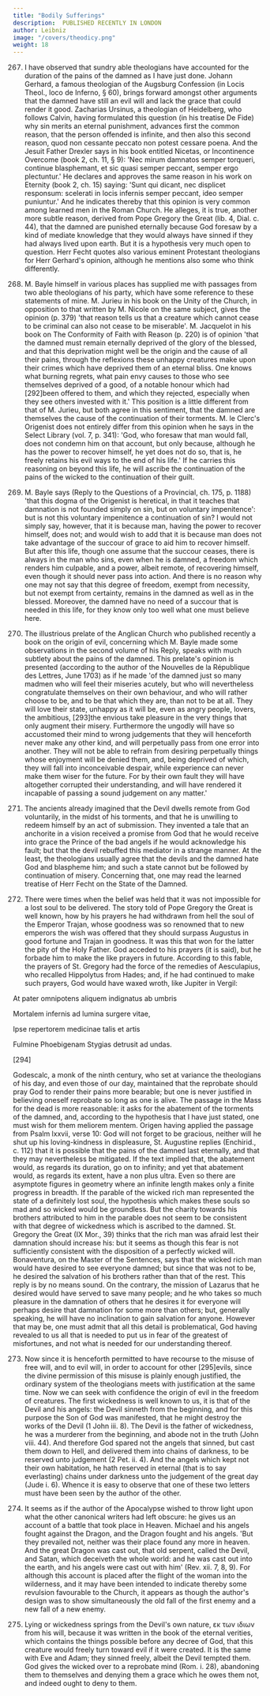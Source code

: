 ```yaml
---
title: "Bodily Sufferings"
description:  PUBLISHED RECENTLY IN LONDON
author: Leibniz
image: "/covers/theodicy.png"
weight: 18
---
```



267. I have observed that sundry able theologians have accounted for the duration of the pains of the damned as I have just done. Johann Gerhard, a famous theologian of the Augsburg Confession (in Locis Theol., loco de Inferno, § 60), brings forward amongst other arguments that the damned have still an evil will and lack the grace that could render it good. Zacharias Ursinus, a theologian of Heidelberg, who follows Calvin, having formulated this question (in his treatise De Fide) why sin merits an eternal punishment, advances first the common reason, that the person offended is infinite, and then also this second reason, quod non cessante peccato non potest cessare poena. And the Jesuit Father Drexler says in his book entitled Nicetas, or Incontinence Overcome (book 2, ch. 11, § 9): 'Nec mirum damnatos semper torqueri, continue blasphemant, et sic quasi semper peccant, semper ergo plectuntur.' He declares and approves the same reason in his work on Eternity (book 2, ch. 15) saying: 'Sunt qui dicant, nec displicet responsum: scelerati in locis infernis semper peccant, ideo semper puniuntur.' And he indicates thereby that this opinion is very common among learned men in the Roman Church. He alleges, it is true, another more subtle reason, derived from Pope Gregory the Great (lib. 4, Dial. c. 44), that the damned are punished eternally because God foresaw by a kind of mediate knowledge that they would always have sinned if they had always lived upon earth. But it is a hypothesis very much open to question. Herr Fecht quotes also various eminent Protestant theologians for Herr Gerhard's opinion, although he mentions also some who think differently.

268. M. Bayle himself in various places has supplied me with passages from two able theologians of his party, which have some reference to these statements of mine. M. Jurieu in his book on the Unity of the Church, in opposition to that written by M. Nicole on the same subject, gives the opinion (p. 379) 'that reason tells us that a creature which cannot cease to be criminal can also not cease to be miserable'. M. Jacquelot in his book on The Conformity of Faith with Reason (p. 220) is of opinion 'that the damned must remain eternally deprived of the glory of the blessed, and that this deprivation might well be the origin and the cause of all their pains, through the reflexions these unhappy creatures make upon their crimes which have deprived them of an eternal bliss. One knows what burning regrets, what pain envy causes to those who see themselves deprived of a good, of a notable honour which had [292]been offered to them, and which they rejected, especially when they see others invested with it.' This position is a little different from that of M. Jurieu, but both agree in this sentiment, that the damned are themselves the cause of the continuation of their torments. M. le Clerc's Origenist does not entirely differ from this opinion when he says in the Select Library (vol. 7, p. 341): 'God, who foresaw that man would fall, does not condemn him on that account, but only because, although he has the power to recover himself, he yet does not do so, that is, he freely retains his evil ways to the end of his life.' If he carries this reasoning on beyond this life, he will ascribe the continuation of the pains of the wicked to the continuation of their guilt.

269. M. Bayle says (Reply to the Questions of a Provincial, ch. 175, p. 1188) 'that this dogma of the Origenist is heretical, in that it teaches that damnation is not founded simply on sin, but on voluntary impenitence': but is not this voluntary impenitence a continuation of sin? I would not simply say, however, that it is because man, having the power to recover himself, does not; and would wish to add that it is because man does not take advantage of the succour of grace to aid him to recover himself. But after this life, though one assume that the succour ceases, there is always in the man who sins, even when he is damned, a freedom which renders him culpable, and a power, albeit remote, of recovering himself, even though it should never pass into action. And there is no reason why one may not say that this degree of freedom, exempt from necessity, but not exempt from certainty, remains in the damned as well as in the blessed. Moreover, the damned have no need of a succour that is needed in this life, for they know only too well what one must believe here.

270. The illustrious prelate of the Anglican Church who published recently a book on the origin of evil, concerning which M. Bayle made some observations in the second volume of his Reply, speaks with much subtlety about the pains of the damned. This prelate's opinion is presented (according to the author of the Nouvelles de la République des Lettres, June 1703) as if he made 'of the damned just so many madmen who will feel their miseries acutely, but who will nevertheless congratulate themselves on their own behaviour, and who will rather choose to be, and to be that which they are, than not to be at all. They will love their state, unhappy as it will be, even as angry people, lovers, the ambitious, [293]the envious take pleasure in the very things that only augment their misery. Furthermore the ungodly will have so accustomed their mind to wrong judgements that they will henceforth never make any other kind, and will perpetually pass from one error into another. They will not be able to refrain from desiring perpetually things whose enjoyment will be denied them, and, being deprived of which, they will fall into inconceivable despair, while experience can never make them wiser for the future. For by their own fault they will have altogether corrupted their understanding, and will have rendered it incapable of passing a sound judgement on any matter.'

271. The ancients already imagined that the Devil dwells remote from God voluntarily, in the midst of his torments, and that he is unwilling to redeem himself by an act of submission. They invented a tale that an anchorite in a vision received a promise from God that he would receive into grace the Prince of the bad angels if he would acknowledge his fault; but that the devil rebuffed this mediator in a strange manner. At the least, the theologians usually agree that the devils and the damned hate God and blaspheme him; and such a state cannot but be followed by continuation of misery. Concerning that, one may read the learned treatise of Herr Fecht on the State of the Damned.

272. There were times when the belief was held that it was not impossible for a lost soul to be delivered. The story told of Pope Gregory the Great is well known, how by his prayers he had withdrawn from hell the soul of the Emperor Trajan, whose goodness was so renowned that to new emperors the wish was offered that they should surpass Augustus in good fortune and Trajan in goodness. It was this that won for the latter the pity of the Holy Father. God acceded to his prayers (it is said), but he forbade him to make the like prayers in future. According to this fable, the prayers of St. Gregory had the force of the remedies of Aesculapius, who recalled Hippolytus from Hades; and, if he had continued to make such prayers, God would have waxed wroth, like Jupiter in Vergil:

At pater omnipotens aliquem indignatus ab umbris

Mortalem infernis ad lumina surgere vitae,

Ipse repertorem medicinae talis et artis

Fulmine Phoebigenam Stygias detrusit ad undas.

[294]

Godescalc, a monk of the ninth century, who set at variance the theologians of his day, and even those of our day, maintained that the reprobate should pray God to render their pains more bearable; but one is never justified in believing oneself reprobate so long as one is alive. The passage in the Mass for the dead is more reasonable: it asks for the abatement of the torments of the damned, and, according to the hypothesis that I have just stated, one must wish for them meliorem mentem. Origen having applied the passage from Psalm lxxvii, verse 10: God will not forget to be gracious, neither will he shut up his loving-kindness in displeasure, St. Augustine replies (Enchirid., c. 112) that it is possible that the pains of the damned last eternally, and that they may nevertheless be mitigated. If the text implied that, the abatement would, as regards its duration, go on to infinity; and yet that abatement would, as regards its extent, have a non plus ultra. Even so there are asymptote figures in geometry where an infinite length makes only a finite progress in breadth. If the parable of the wicked rich man represented the state of a definitely lost soul, the hypothesis which makes these souls so mad and so wicked would be groundless. But the charity towards his brothers attributed to him in the parable does not seem to be consistent with that degree of wickedness which is ascribed to the damned. St. Gregory the Great (IX Mor., 39) thinks that the rich man was afraid lest their damnation should increase his: but it seems as though this fear is not sufficiently consistent with the disposition of a perfectly wicked will. Bonaventura, on the Master of the Sentences, says that the wicked rich man would have desired to see everyone damned; but since that was not to be, he desired the salvation of his brothers rather than that of the rest. This reply is by no means sound. On the contrary, the mission of Lazarus that he desired would have served to save many people; and he who takes so much pleasure in the damnation of others that he desires it for everyone will perhaps desire that damnation for some more than others; but, generally speaking, he will have no inclination to gain salvation for anyone. However that may be, one must admit that all this detail is problematical, God having revealed to us all that is needed to put us in fear of the greatest of misfortunes, and not what is needed for our understanding thereof.

273. Now since it is henceforth permitted to have recourse to the misuse of free will, and to evil will, in order to account for other [295]evils, since the divine permission of this misuse is plainly enough justified, the ordinary system of the theologians meets with justification at the same time. Now we can seek with confidence the origin of evil in the freedom of creatures. The first wickedness is well known to us, it is that of the Devil and his angels: the Devil sinneth from the beginning, and for this purpose the Son of God was manifested, that he might destroy the works of the Devil (1 John iii. 8). The Devil is the father of wickedness, he was a murderer from the beginning, and abode not in the truth (John viii. 44). And therefore God spared not the angels that sinned, but cast them down to Hell, and delivered them into chains of darkness, to be reserved unto judgement (2 Pet. ii. 4). And the angels which kept not their own habitation, he hath reserved in eternal (that is to say everlasting) chains under darkness unto the judgement of the great day (Jude i. 6). Whence it is easy to observe that one of these two letters must have been seen by the author of the other.

274. It seems as if the author of the Apocalypse wished to throw light upon what the other canonical writers had left obscure: he gives us an account of a battle that took place in Heaven. Michael and his angels fought against the Dragon, and the Dragon fought and his angels. 'But they prevailed not, neither was their place found any more in heaven. And the great Dragon was cast out, that old serpent, called the Devil, and Satan, which deceiveth the whole world: and he was cast out into the earth, and his angels were cast out with him' (Rev. xii. 7, 8, 9). For although this account is placed after the flight of the woman into the wilderness, and it may have been intended to indicate thereby some revulsion favourable to the Church, it appears as though the author's design was to show simultaneously the old fall of the first enemy and a new fall of a new enemy.

275. Lying or wickedness springs from the Devil's own nature, εκ των ιδιων from his will, because it was written in the book of the eternal verities, which contains the things possible before any decree of God, that this creature would freely turn toward evil if it were created. It is the same with Eve and Adam; they sinned freely, albeit the Devil tempted them. God gives the wicked over to a reprobate mind (Rom. i. 28), abandoning them to themselves and denying them a grace which he owes them not, and indeed ought to deny to them.
